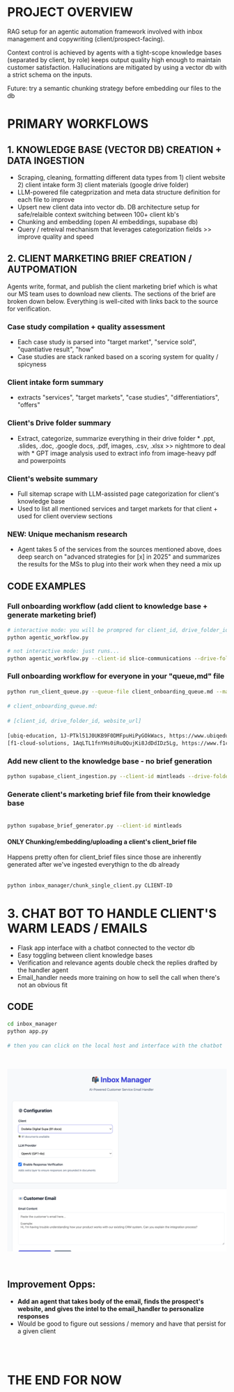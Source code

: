 
# PROJECT OVERVIEW

RAG setup for an agentic automation framework involved with inbox management and copywriting (client/prospect-facing). 

Context control is achieved by agents with a tight-scope knowledge bases (separated by client, by role) keeps output quality high enough to maintain customer satisfaction. Hallucinations are mitigated by using a vector db with a strict schema on the inputs. 

Future: try a semantic chunking strategy before embedding our files to the db

# PRIMARY WORKFLOWS

## 1. KNOWLEDGE BASE (VECTOR DB) CREATION + DATA INGESTION

  * Scraping, cleaning, formatting different data types from 1) client website 2) client intake form 3) client materials (google drive folder)
  * LLM-powered file categprization and meta data structure definition for each file to improve
  * Upsert new client data into vector db. DB architecture setup for safe/relaible context switching between 100+ client kb's 
  * Chunking and embedding (open AI embeddings, supabase db)
  * Query / retreival mechanism that leverages categorization fields >> improve quality and speed
  

## 2. CLIENT MARKETING BRIEF CREATION / AUTPOMATION

Agents write, format, and publish the client marketing brief which is what our MS team uses to download new clients.  The sections of the brief are broken down below. Everything is well-cited with links back to the source for verification.


### **Case study compilation + quality assessment**
  * Each case study is parsed into "target market", "service sold", "quantiative result", "how"
  * Case studies are stack ranked based on a scoring system for quality / spicyness

### **Client intake form summary**
  * extracts "services", "target markets", "case studies", "differentiatiors", "offers"  


### **Client's Drive folder summary**
  * Extract, categorize, summarize everything in their drive folder
        * .ppt, .slides, .doc, .google docs, .pdf, images, .csv, .xlsx >> nightmore to deal with 
        * GPT image analysis used to extract info from image-heavy pdf and powerpoints


### **Client's website summary**
  * Full sitemap scrape with LLM-assisted page categorization for client's knowledge base
  * Used to list all mentioned services and target markets for that client + used for client overview sections


### **NEW: Unique mechanism research**
  * Agent takes 5 of the services from the sources mentioned above, does deep search on "advanced strategies for [x] in 2025" and summarizes the results for the MSs to plug into their work when they need a mix up


## CODE EXAMPLES

### Full onboarding workflow (add  client to knowledge base + generate marketing brief)

```bash
# interactive mode: you will be prompred for client_id, drive_folder_id, and client_homepage_url
python agentic_workflow.py
```

```bash
# not interactive mode: just runs...
python agentic_workflow.py --client-id slice-communications --drive-folder-id 191aog58jGQDC6nzvQErM4cq5urqwB1F0 --client-homepage-url https://mintleads.io --workers 8 --batch-mode
```

### Full onboarding workflow for everyone in your "queue,md" file
```bash
python run_client_queue.py --queue-file client_onboarding_queue.md --max-concurrent 2

# client_onboarding_queue.md: 

# [client_id, drive_folder_id, website_url]

[ubiq-education, 1J-PTkl51J0UKB9F0DMFpuHiPyGOkWacs, https://www.ubiqeducation.com/]
[f1-cloud-solutions, 1AqLTL1fnYHs0iRuQQujKi8JdDdIDz5Lg, https://www.f1cloud.com]
```

### Add new client to the knowledge base - no brief generation

```bash
python supabase_client_ingestion.py --client-id mintleads --drive-folder-id 191aog58jGQDC6nzvQErM4cq5urqwB1F0 --client-homepage-url https://mintleads.io

```
### Generate client's marketing brief file from their knowledge base

```bash

python supabase_brief_generator.py --client-id mintleads
```
#### ONLY Chunking/embedding/uploading a client's client_brief file

Happens pretty often for client_brief files since those are inherently generated after we've ingested everythign to the db already

```bash

python inbox_manager/chunk_single_client.py CLIENT-ID

```

# 3. CHAT BOT TO HANDLE CLIENT'S WARM LEADS / EMAILS 

* Flask app interface with a chatbot connected to the vector db
* Easy toggling between client knowledge bases
* Verification and relevance agents double check the replies drafted by the handler agent
* Email_handler needs more training on how to sell the call when there's not an obvious fit

## CODE

```bash
cd inbox_manager
python app.py

# then you can click on the local host and interface with the chatbot
```

<br>

![App interface](inbox_manager/screenshots/chat-bot-ui.png)

<br>

## Improvement Opps: 

  * **Add an agent that takes body of the email, finds the prospect's website, and gives the intel to the email_handler to personalize responses**  
  * Would be good to figure out sessions / memory and have that persist for a given client  

<br>
<br>

# THE END FOR NOW


<!-- ~~



### Common onboarding failure scenarious require you to have to pick up ingestion somewhere in the middle of the process: 

- python supabase_brief_generator.py --client-id pr-return --drive-folder-id 1_3jnBcFNkBgJx5BFFxxYhf0AKYIHlaW5 && python inbox_manager/chunk_single_client.py pr-return

### SQL queries to see onboarding status of everyone in the vec db:

```sql
-- Only problem state clients:
SELECT * FROM public.client_processing_status
WHERE processing_status <> 'fully_processed'
ORDER BY client_id;

-- 1) Clients in clients, no documents
SELECT * FROM public.client_processing_status WHERE processing_status = 'no_documents' ORDER BY client_id;

-- 2) Clients with documents but no chunks
SELECT * FROM public.client_processing_status WHERE processing_status = 'documents_no_chunks' ORDER BY client_id;

-- 3) Clients with docs + chunks but no client_briefs row
SELECT * FROM public.client_processing_status WHERE processing_status = 'docs_chunks_no_client_brief' ORDER BY client_id;

-- 4) Clients with docs + chunks + client_briefs, but no client_brief chunks
SELECT * FROM public.client_processing_status WHERE processing_status = 'missing_client_brief_chunks' ORDER BY client_id;
```
### 1) New client ingestion (Supabase)
- Use `supabase_client_ingestion.py` (interactive or batch) to scrape website + Drive and upload to Supabase.
- Upload-only (skip scraping, use existing outputs):
```bash
python supabase_client_ingestion.py --upload-only \
  --client-id "<CLIENT_ID>" \
  --output-dir ingestion/client_ingestion_outputs
```

### 2) Run steps individually (for recovery)
- Website ingestion: `ingestion/ingest_client_website.py`
- Drive ingestion: `ingestion/ingest_specific_drive_folder.py`
- Upload to Supabase only: `supabase_client_ingestion.py --upload-only ...`
- Generate brief: `supabase_brief_generator.py --client-id <CLIENT_ID>`
- Chunk brief for inbox manager: handled by `inbox_manager/vector_store.py` via the app

### 3) Inbox Manager app
- Uses `documents`, `document_chunks`, and `client_briefs` in Supabase.
- Documents are upserted via `(client_id, uri)`; chunks link to `documents.id`.
- Brief chunking uses `client_briefs` and writes `document_chunks` with `content_type='client_brief'`.

### Useful SQL
- Consolidated status: `public.client_processing_status`
```sql
SELECT * FROM public.client_processing_status ORDER BY client_id;
```

### Notes
- Environment: `SUPABASE_VECTOR_DB_CONN`, `OPENAI_API_KEY` must be set.
- Outputs live under `ingestion/client_ingestion_outputs/<CLIENT_ID>/`.
~~ -->